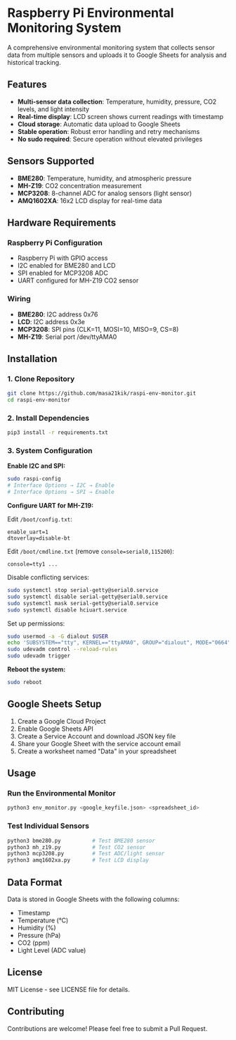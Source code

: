 # Raspberry Pi Environmental Monitoring System

A comprehensive environmental monitoring system that collects sensor data from multiple sensors and uploads it to Google Sheets for analysis and historical tracking.

## Features

- **Multi-sensor data collection**: Temperature, humidity, pressure, CO2 levels, and light intensity
- **Real-time display**: LCD screen shows current readings with timestamp
- **Cloud storage**: Automatic data upload to Google Sheets
- **Stable operation**: Robust error handling and retry mechanisms
- **No sudo required**: Secure operation without elevated privileges

## Sensors Supported

- **BME280**: Temperature, humidity, and atmospheric pressure
- **MH-Z19**: CO2 concentration measurement
- **MCP3208**: 8-channel ADC for analog sensors (light sensor)
- **AMQ1602XA**: 16x2 LCD display for real-time data

## Hardware Requirements

### Raspberry Pi Configuration
- Raspberry Pi with GPIO access
- I2C enabled for BME280 and LCD
- SPI enabled for MCP3208 ADC
- UART configured for MH-Z19 CO2 sensor

### Wiring
- **BME280**: I2C address 0x76
- **LCD**: I2C address 0x3e  
- **MCP3208**: SPI pins (CLK=11, MOSI=10, MISO=9, CS=8)
- **MH-Z19**: Serial port /dev/ttyAMA0

## Installation

### 1. Clone Repository
```bash
git clone https://github.com/masa21kik/raspi-env-monitor.git
cd raspi-env-monitor
```

### 2. Install Dependencies
```bash
pip3 install -r requirements.txt
```

### 3. System Configuration

**Enable I2C and SPI:**
```bash
sudo raspi-config
# Interface Options → I2C → Enable
# Interface Options → SPI → Enable
```

**Configure UART for MH-Z19:**

Edit `/boot/config.txt`:
```
enable_uart=1
dtoverlay=disable-bt
```

Edit `/boot/cmdline.txt` (remove `console=serial0,115200`):
```
console=tty1 ...
```

Disable conflicting services:
```bash
sudo systemctl stop serial-getty@serial0.service
sudo systemctl disable serial-getty@serial0.service
sudo systemctl mask serial-getty@serial0.service
sudo systemctl disable hciuart.service
```

Set up permissions:
```bash
sudo usermod -a -G dialout $USER
echo 'SUBSYSTEM=="tty", KERNEL=="ttyAMA0", GROUP="dialout", MODE="0664"' | sudo tee /etc/udev/rules.d/10-serial.rules
sudo udevadm control --reload-rules
sudo udevadm trigger
```

**Reboot the system:**
```bash
sudo reboot
```

## Google Sheets Setup

1. Create a Google Cloud Project
2. Enable Google Sheets API
3. Create a Service Account and download JSON key file
4. Share your Google Sheet with the service account email
5. Create a worksheet named "Data" in your spreadsheet

## Usage

### Run the Environmental Monitor
```bash
python3 env_monitor.py <google_keyfile.json> <spreadsheet_id>
```

### Test Individual Sensors
```bash
python3 bme280.py          # Test BME280 sensor
python3 mh_z19.py          # Test CO2 sensor  
python3 mcp3208.py         # Test ADC/light sensor
python3 amq1602xa.py       # Test LCD display
```

## Data Format

Data is stored in Google Sheets with the following columns:
- Timestamp
- Temperature (°C)
- Humidity (%)
- Pressure (hPa)
- CO2 (ppm)
- Light Level (ADC value)

## License

MIT License - see LICENSE file for details.

## Contributing

Contributions are welcome! Please feel free to submit a Pull Request.